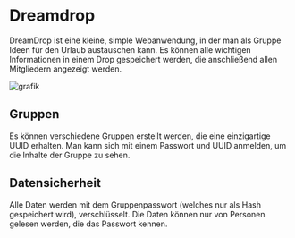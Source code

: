 # Dreamdrop

DreamDrop ist eine kleine, simple Webanwendung, in der man als Gruppe Ideen für den Urlaub austauschen kann.
Es können alle wichtigen Informationen in einem Drop gespeichert werden, die anschließend allen Mitgliedern
angezeigt werden.

![grafik](https://github.com/user-attachments/assets/29071e2e-d1f4-4573-a2e7-ac8956341016)


## Gruppen
Es können verschiedene Gruppen erstellt werden, die eine einzigartige UUID erhalten. Man kann sich mit einem 
Passwort und UUID anmelden, um die Inhalte der Gruppe zu sehen.

## Datensicherheit
Alle Daten werden mit dem Gruppenpasswort (welches nur als Hash gespeichert wird), verschlüsselt. Die Daten können
nur von Personen gelesen werden, die das Passwort kennen.
